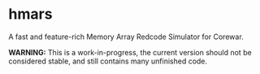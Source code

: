 # hmars
A fast and feature-rich Memory Array Redcode Simulator for Corewar.

**WARNING:** This is a work-in-progress, the current version should not be considered stable, and still contains many unfinished code.

